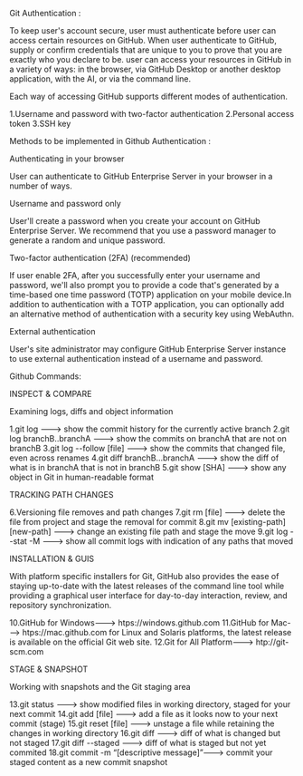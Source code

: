 
Git Authentication :

To keep user's account secure, user must authenticate before user can access certain resources on GitHub. When user authenticate to GitHub, supply or confirm credentials that are unique to you to prove that you are exactly who you declare to be. user can access your resources in GitHub in a variety of ways: in the browser, via GitHub Desktop or another desktop application, with the AI, or via the command line.      

Each way of accessing GitHub supports different modes of authentication.

 1.Username and password with two-factor authentication
 2.Personal access token
 3.SSH key

Methods to be implemented in Github Authentication :

Authenticating in your browser

User can authenticate to GitHub Enterprise Server in your browser in a number of ways.

Username and password only

User'll create a password when you create your account on GitHub Enterprise Server. We recommend that you use a password manager to generate a random and unique password.

Two-factor authentication (2FA) (recommended)

If user enable 2FA, after you successfully enter your username and password, we'll also prompt you to provide a code that's generated by a time-based one time password (TOTP) application on your mobile device.In addition to authentication with a TOTP application, you can optionally add an alternative method of authentication with a security key using WebAuthn.

External authentication

User's site administrator may configure GitHub Enterprise Server instance to use external authentication instead of a username and password. 

Github Commands: 

INSPECT & COMPARE

Examining logs, diffs and object information

1.git log ---> show the commit history for the currently active branch
2.git log branchB..branchA ---> show the commits on branchA that are not on branchB
3.git log --follow [file] ---> show the commits that changed file, even across renames
4.git diff branchB...branchA ---> show the diff of what is in branchA that is not in branchB
5.git show [SHA] ---> show any object in Git in human-readable format

TRACKING PATH CHANGES

6.Versioning file removes and path changes
7.git rm [file] ---> delete the file from project and stage the removal for commit
8.git mv [existing-path] [new-path] ---> change an existing file path and stage the move
9.git log --stat -M ---> show all commit logs with indication of any paths that moved

INSTALLATION & GUIS

With platform specific installers for Git, GitHub also provides the
ease of staying up-to-date with the latest releases of the command
line tool while providing a graphical user interface for day-to-day
interaction, review, and repository synchronization.

10.GitHub for Windows---> htps://windows.github.com
11.GitHub for Mac---> htps://mac.github.com for Linux and Solaris platforms, the latest release is available on
the official Git web site.
12.Git for All Platform---> htp://git-scm.com

STAGE & SNAPSHOT

Working with snapshots and the Git staging area

13.git status ---> show modified files in working directory, staged for your next commit
14.git add [file] ---> add a file as it looks now to your next commit (stage)
15.git reset [file] ---> unstage a file while retaining the changes in working directory
16.git diff ---> diff of what is changed but not staged
17.git diff --staged ---> diff of what is staged but not yet commited
18.git commit -m “[descriptive message]”---> commit your staged content as a new commit snapshot

